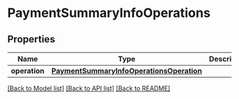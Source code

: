 # PaymentSummaryInfoOperations

## Properties
Name | Type | Description | Notes
------------ | ------------- | ------------- | -------------
**operation** | [**PaymentSummaryInfoOperationsOperation**](PaymentSummaryInfoOperationsOperation.md) |  | [optional] 

[[Back to Model list]](../README.md#documentation-for-models) [[Back to API list]](../README.md#documentation-for-api-endpoints) [[Back to README]](../README.md)


